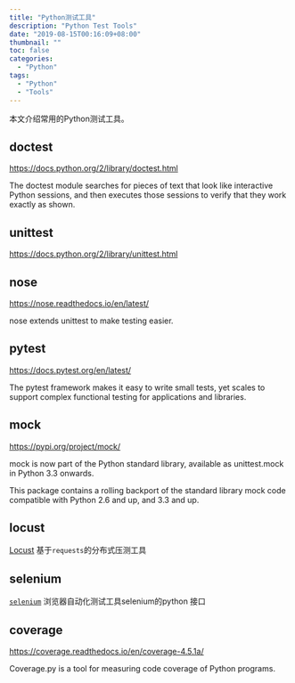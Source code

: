 ```yaml
---
title: "Python测试工具"
description: "Python Test Tools"
date: "2019-08-15T00:16:09+08:00"
thumbnail: ""
toc: false
categories:
  - "Python"
tags:
  - "Python"
  - "Tools"
---
```


本文介绍常用的Python测试工具。
<!--more-->

## doctest
https://docs.python.org/2/library/doctest.html

The doctest module searches for pieces of text that look like interactive Python sessions, and then executes those sessions to verify that they work exactly as shown.

## unittest
https://docs.python.org/2/library/unittest.html

## nose
https://nose.readthedocs.io/en/latest/

nose extends unittest to make testing easier.

## pytest
https://docs.pytest.org/en/latest/

The pytest framework makes it easy to write small tests, yet scales to support complex functional testing for applications and libraries.

## mock
https://pypi.org/project/mock/

mock is now part of the Python standard library, available as unittest.mock in Python 3.3 onwards. 

This package contains a rolling backport of the standard library mock code compatible with Python 2.6 and up, and 3.3 and up.

## locust
[Locust](https://locust.io/) 基于`requests`的分布式压测工具

## selenium
[`selenium`](https://pypi.python.org/pypi/selenium) 浏览器自动化测试工具selenium的python 接口

## coverage
https://coverage.readthedocs.io/en/coverage-4.5.1a/

Coverage.py is a tool for measuring code coverage of Python programs.
